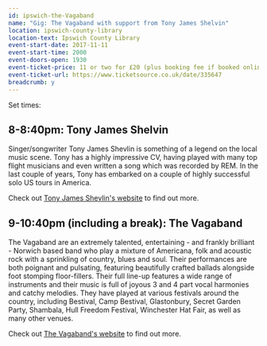 ```yaml
---
id: ipswich-the-Vagaband
name: "Gig: The Vagaband with support from Tony James Shelvin"
location: ipswich-county-library
location-text: Ipswich County Library
event-start-date: 2017-11-11
event-start-time: 2000
event-doors-open: 1930
event-ticket-price: 11 or two for £20 (plus booking fee if booked online)
event-ticket-url: https://www.ticketsource.co.uk/date/335647
breadcrumb: y
---
```


Set times:

## 8-8:40pm: Tony James Shelvin

Singer/songwriter Tony James Shevlin is something of a legend on the local music scene. Tony has a highly impressive CV, having played with many top flight musicians and even written a song which was recorded by REM. In the last couple of years, Tony has embarked on a couple of highly successful solo US tours in America.

Check out [Tony James Shevlin's website](http://www.tonyjamesshevlin.com/) to find out more.

## 9-10:40pm (including a break): The Vagaband

The Vagaband are an extremely talented, entertaining  - and frankly brilliant - Norwich based band who play a mixture of Americana, folk and acoustic rock with a sprinkling of country, blues and soul. Their performances are both poignant and pulsating, featuring beautifully crafted ballads alongside foot stomping floor-fillers. Their full line-up features a wide range of instruments and their music is full of joyous 3 and 4 part vocal harmonies and catchy melodies. They have played at various festivals around the country, including Bestival, Camp Bestival, Glastonbury, Secret Garden Party, Shambala, Hull Freedom Festival, Winchester Hat Fair, as well as many other venues.

Check out [The Vagaband's website](http://www.thevagaband.co.uk) to find out more.
